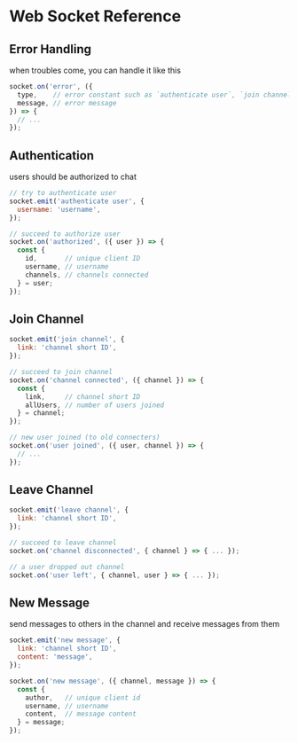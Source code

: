 # Web Socket Reference

## Error Handling
when troubles come, you can handle it like this

```js
socket.on('error', ({
  type,    // error constant such as `authenticate user`, `join channel`, etc...
  message, // error message
}) => {
  // ...
});
```

## Authentication
users should be authorized to chat

```js
// try to authenticate user
socket.emit('authenticate user', {
  username: 'username',
});

// succeed to authorize user
socket.on('authorized', ({ user }) => {
  const {
    id,       // unique client ID
    username, // username
    channels, // channels connected
  } = user;
});
```

## Join Channel
```js
socket.emit('join channel', {
  link: 'channel short ID',
});

// succeed to join channel
socket.on('channel connected', ({ channel }) => {
  const {
    link,     // channel short ID
    allUsers, // number of users joined
  } = channel;
});

// new user joined (to old connecters)
socket.on('user joined', ({ user, channel }) => {
  // ...
});
```

## Leave Channel
```js
socket.emit('leave channel', {
  link: 'channel short ID',
});

// succeed to leave channel
socket.on('channel disconnected', { channel } => { ... });

// a user dropped out channel
socket.on('user left', { channel, user } => { ... });
```

## New Message
send messages to others in the channel and receive messages from them
```js
socket.emit('new message', {
  link: 'channel short ID',
  content: 'message',
});

socket.on('new message', ({ channel, message }) => {
  const {
    author,   // unique client id
    username, // username
    content,  // message content
  } = message;
});
```

